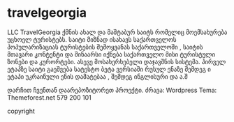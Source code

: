 # travelgeorgia

LLC TravelGeorgia ქმნის ახალ და მაშტაბურ საიტს რომელიც  მოემსახურება უცხოელ ტურისტებს. საიტი მიზნად ისახავს საქართველოს პოპულარიზაციას ტურისტების შემოყვანას საქართველოში , საიტის მთავარი კონტენტი და შინაარსი იქნება საქართველო მისი ტურისტული ზონები და კურორტები. ასევე მოსახერხებელი დაჯავშნის სისტემა. პირველ ეტაპზე საიტი გაეშვება სატესტო ბეტა ვერსიაში რუსულ ენაზე შემდეგ ი ეტაპი უკრაინული ენის დამატებაა , შემდეგ ინგლისური და ა.შ

დარჩით ჩვენთან დაარეპოზიტორეთ პროექტი.
ძრავა: Wordpress
Tema: Themeforest.net
579 200 101

copyright
